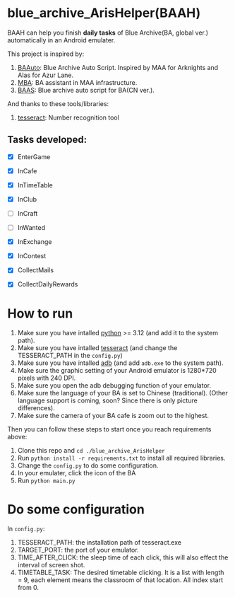 # blue_archive_ArisHelper(BAAH)

BAAH can help you finish **daily tasks** of Blue Archive(BA, global ver.) automatically in an Android emulater.

This project is inspired by:

1. [BAAuto](https://github.com/RedDeadDepresso/BAAuto): Blue Archive Auto Script. Inspired by MAA for Arknights and Alas for Azur Lane.
2. [MBA](https://github.com/MaaAssistantArknights/MBA): BA assistant in MAA infrastructure.
3. [BAAS](https://github.com/pur1fying/blue_archive_auto_script): Blue archive auto script for BA(CN ver.).

And thanks to these tools/libraries: 

1. [tesseract](https://github.com/tesseract-ocr/tesseract): Number recognition tool

## Tasks developed:

- [x] EnterGame
- [x] InCafe
- [x] InTimeTable
- [x] InClub
- [ ] InCraft

- [ ] InWanted
- [x] InExchange
- [x] InContest

- [x] CollectMails
- [x] CollectDailyRewards

# How to run

1. Make sure you have intalled [python](https://www.python.org/downloads/) >= 3.12 (and add it to the system path).
2. Make sure you have intalled [tesseract](https://github.com/UB-Mannheim/tesseract/wiki) (and change the TESSERACT_PATH in the `config.py`)
3. Make sure you have intalled [adb](https://developer.android.com/studio/releases/platform-tools) (and add `adb.exe` to the system path).
4. Make sure the graphic setting of your Android emulator is 1280*720 pixels with 240 DPI.
5. Make sure you open the adb debugging function of your emulator.
6. Make sure the language of your BA is set to Chinese (traditional). (Other language support is coming, soon? Since there is only picture differences).
7. Make sure the camera of your BA cafe is zoom out to the highest.

Then you can follow these steps to start once you reach requirements above:

1. Clone this repo and `cd ./blue_archive_ArisHelper`
2. Run `python install -r requirements.txt` to install all required libraries.
3. Change the `config.py` to do some configuration.
4. In your emulater, click the icon of the BA
5. Run `python main.py`

# Do some configuration

In `config.py`:

1. TESSERACT_PATH: the installation path of tesseract.exe
2. TARGET_PORT: the port of your emulator.
3. TIME_AFTER_CLICK: the sleep time of each click, this will also effect the interval of screen shot.
4. TIMETABLE_TASK: The desired timetable clicking. It is a list with length = 9, each element means the classroom of that location. All index start from 0.
